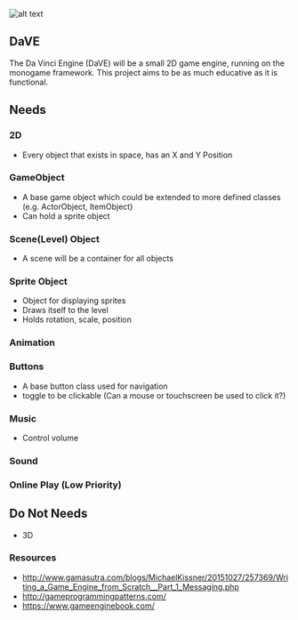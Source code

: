 ![alt text](https://github.com/DamionWhite/DaVE/blob/master/Illustrator/DaVE-Logo-512x195.png "Logo DaVE")

## DaVE
The Da Vinci Engine (DaVE) will be a small 2D game engine, running on the monogame framework. This project aims to be as much educative as it is functional.

## Needs
### 2D
- Every object that exists in space, has an X and Y Position
### GameObject
- A base game object which could be extended to more defined classes (e.g. ActorObject, ItemObject)
- Can hold a sprite object
### Scene(Level) Object
- A scene will be a container for all objects
### Sprite Object
- Object for displaying sprites
- Draws itself to the level
- Holds rotation, scale, position
### Animation
### Buttons
- A base button class used for navigation
- toggle to be clickable (Can a mouse or touchscreen be used to click it?)
### Music
- Control volume
### Sound

### Online Play (Low Priority)

## Do Not Needs
- 3D


### Resources
- http://www.gamasutra.com/blogs/MichaelKissner/20151027/257369/Writing_a_Game_Engine_from_Scratch__Part_1_Messaging.php
- http://gameprogrammingpatterns.com/
- https://www.gameenginebook.com/